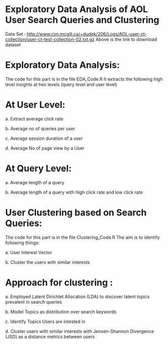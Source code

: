 # Exploratory Data Analysis of AOL User Search Queries and Clustering

Data Set : 
http://www.cim.mcgill.ca/~dudek/206/Logs/AOL-user-ct-collection/user-ct-test-collection-02.txt.gz
Above is the link to download dataset

# Exploratory Data Analysis:
The code for this part is in the file EDA_Code.R
It extracts the following high level insights at two levels (query level and user level)
# At User Level:
  a. Extract average click rate
  
  b. Average no of queries per user
  
  c. Average session duration of a user
  
  d. Average No of page view by a User

# At Query Level:
  a. Average length of a query
  
  b. Average length of a query with high click rate and low click rate

# User Clustering based on Search Queries:
The code for this part is in the file Clustering_Code.R
The aim is to identify following things:
 
  a. User Interest Vector
  
  b. Cluster the users with similar interests

# Approach for clustering :
  a. Employed Latent Dirichlet Allocation (LDA) to discover latent topics prevalent in search queries

  b. Model Topics as distribution over search keywords

  c. Identify Topics Users are intested in

  d. Cluster users with similar interests with Jensen-Shannon Divergence (JSD) as a distance metrics between users
